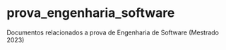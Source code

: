 # prova_engenharia_software
Documentos relacionados a prova de Engenharia de Software (Mestrado 2023)
